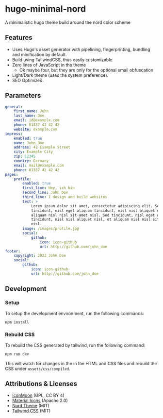 # hugo-minimal-nord

A minimalistic hugo theme build around the nord color scheme

## Features
- Uses Hugo's asset generator with pipelining, fingerprinting, bundling and minification by default.
- Build using TailwindCSS, thus easily customizable
- Zero lines of JavaScript in the theme
    - Ok maybe four, but they are only for the optional email obfuscation
- Light/Dark theme (uses the system preference).
- SEO Optimized.

## Parameters

```yaml
general:
    first_name: John
    last_name: Doe
    email: jd@example.com
    phone: 01337 42 42 42
    website: example.com
impress:
    enabled: true
    name: John Doe
    address: 42 Example Street
    city: Example City
    zip: 12345
    country: Germany
    email: mail@example.com
    phone: 01337 42 42 42
pages:
    profile:
        enabled: true
        first_line: Hey, ich bin
        second_line: John Doe
        third_line: I design and build websites
        text: >
            Lorem ipsum dolor sit amet, consectetur adipiscing elit. Sed
            tincidunt, nisl eget aliquam tincidunt, nisl nisl aliquet nisl, et
            aliquam nisl nisl sit amet nisl. Sed tincidunt, nisl eget aliquam
            tincidunt, nisl nisl aliquet nisl, et aliquam nisl nisl sit amet
            nisl.
        image: /images/profile.jpg
        social:
            github:
                icon: icon-github
                url: http://github.com/john_doe
footer:
    copyright: 2023 John Doe
    social:
        github:
            icon: icon-github
            url: http://github.com/john_doe

```

## Development

### Setup

To setup the development environment, run the following commands:

```bash
npm install
```

### Rebuild CSS

To rebuild the CSS generated by tailwind, run the following command:

```bash
npm run dev
```

This will watch for changes in the in the HTML and CSS files and rebuild the CSS under `assets/css/compiled`.

## Attributions & Licenses

- [IconMoon](https://icomoon.io/#icons-icomoon) (GPL, CC BY 4)
- [Material Icons](https://material.io/resources/icons) (Apache 2.0)
- [Nord Theme](https://www.nordtheme.com) (MIT)
- [Tailwind CSS](https://tailwindcss.com) (MIT)